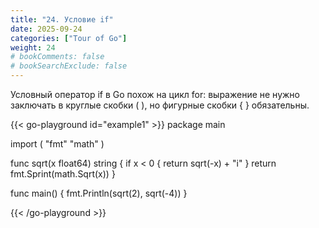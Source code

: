 ```yaml
---
title: "24. Условие if"
date: 2025-09-24
categories: ["Tour of Go"]
weight: 24
# bookComments: false
# bookSearchExclude: false
---
```


Условный оператор if в Go похож на цикл for: выражение не нужно заключать в круглые скобки ( ), но фигурные скобки { } обязательны.

{{< go-playground id="example1" >}}
package main

import (
    "fmt"
    "math"
)

func sqrt(x float64) string {
    if x < 0 {
        return sqrt(-x) + "i"
    }
    return fmt.Sprint(math.Sqrt(x))
}

func main() {
    fmt.Println(sqrt(2), sqrt(-4))
}



{{< /go-playground >}} 